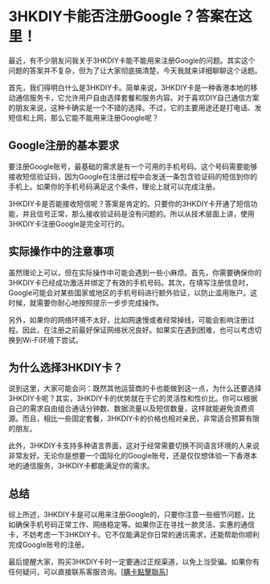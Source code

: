 # 3HKDIY卡能否注册Google？答案在这里！

最近，有不少朋友问我关于3HKDIY卡能不能用来注册Google的问题。其实这个问题的答案并不复杂，但为了让大家彻底搞清楚，今天我就来详细聊聊这个话题。

首先，我们得明白什么是3HKDIY卡。简单来说，3HKDIY卡是一种香港本地的移动通信服务卡，它允许用户自由选择套餐和服务内容。对于喜欢DIY自己通信方案的朋友来说，这种卡确实是一个不错的选择。不过，它的主要用途还是打电话、发短信和上网，那么它能不能用来注册Google呢？

## Google注册的基本要求

要注册Google账号，最基础的需求是有一个可用的手机号码。这个号码需要能够接收短信验证码，因为Google在注册过程中会发送一条包含验证码的短信到你的手机上。如果你的手机号码满足这个条件，理论上就可以完成注册。

3HKDIY卡是否能接收短信呢？答案是肯定的。只要你的3HKDIY卡开通了短信功能，并且信号正常，那么接收验证码是没有问题的。所以从技术层面上讲，使用3HKDIY卡注册Google是完全可行的。

## 实际操作中的注意事项

虽然理论上可以，但在实际操作中可能会遇到一些小麻烦。首先，你需要确保你的3HKDIY卡已经成功激活并绑定了有效的手机号码。其次，在填写注册信息时，Google可能会对某些国家或地区的手机号码进行额外验证，以防止滥用账户。这时候，就需要你耐心地按照提示一步步完成操作。

另外，如果你的网络环境不太好，比如网速慢或者经常掉线，可能会影响注册过程。因此，在注册之前最好保证网络状况良好。如果实在遇到困难，也可以考虑切换到Wi-Fi环境下尝试。

## 为什么选择3HKDIY卡？

说到这里，大家可能会问：既然其他运营商的卡也能做到这一点，为什么还要选择3HKDIY卡呢？其实，3HKDIY卡的优势就在于它的灵活性和性价比。你可以根据自己的需求自由组合通话分钟数、数据流量以及短信数量，这样就能避免浪费资源。而且，相比一些固定套餐，3HKDIY卡的价格也相对亲民，非常适合预算有限的朋友。

此外，3HKDIY卡支持多种语言界面，这对于经常需要切换不同语言环境的人来说非常友好。无论你是想要一个国际化的Google账号，还是仅仅想体验一下香港本地的通信服务，3HKDIY卡都能满足你的需求。

## 总结

综上所述，3HKDIY卡是可以用来注册Google的，只要你注意一些细节问题，比如确保手机号码正常工作、网络稳定等。如果你正在寻找一款灵活、实惠的通信卡，不妨考虑一下3HKDIY卡。它不仅能满足你日常的通讯需求，还能帮助你顺利完成Google账号的注册。

最后提醒大家，购买3HKDIY卡时一定要通过正规渠道，以免上当受骗。如果你有任何疑问，可以直接联系客服咨询。[[購卡點擊聯系](https://t.me/s/esim1088)]